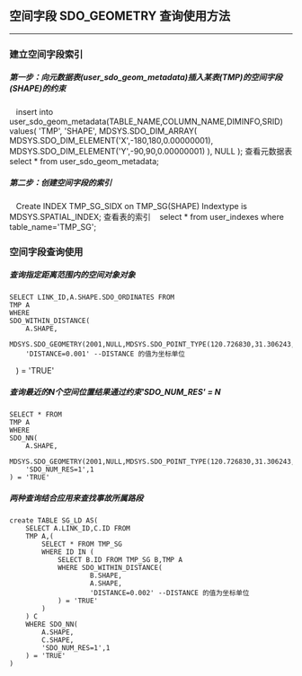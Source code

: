 ## 空间字段 SDO_GEOMETRY 查询使用方法
----------------------------------
### 建立空间字段索引
##### 第一步：向元数据表(user_sdo_geom_metadata)插入某表(TMP)的空间字段(SHAPE)的约束
    insert into user_sdo_geom_metadata(TABLE_NAME,COLUMN_NAME,DIMINFO,SRID)
    values(
        'TMP',
        'SHAPE',
        MDSYS.SDO_DIM_ARRAY(
            MDSYS.SDO_DIM_ELEMENT('X',-180,180,0.00000001),
            MDSYS.SDO_DIM_ELEMENT('Y',-90,90,0.00000001)
        ),
        NULL
    );
    查看元数据表
    select * from user_sdo_geom_metadata;

##### 第二步：创建空间字段的索引
    Create INDEX TMP_SG_SIDX on TMP_SG(SHAPE) Indextype is MDSYS.SPATIAL_INDEX;
    查看表的索引
    select * from user_indexes where table_name='TMP_SG';

### 空间字段查询使用
##### 查询指定距离范围内的空间对象对象
    SELECT LINK_ID,A.SHAPE.SDO_ORDINATES FROM
    TMP A
    WHERE
    SDO_WITHIN_DISTANCE(
        A.SHAPE,
        MDSYS.SDO_GEOMETRY(2001,NULL,MDSYS.SDO_POINT_TYPE(120.726830,31.306243,NULL),NULL,NULL),
        'DISTANCE=0.001' --DISTANCE 的值为坐标单位
    ) = 'TRUE'
    
##### 查询最近的N个空间位置结果通过约束'SDO_NUM_RES' = N
    SELECT * FROM
    TMP A
    WHERE
    SDO_NN(
        A.SHAPE,
        MDSYS.SDO_GEOMETRY(2001,NULL,MDSYS.SDO_POINT_TYPE(120.726830,31.306243,NULL),NULL,NULL),
        'SDO_NUM_RES=1',1
    ) = 'TRUE'
##### 两种查询结合应用来查找事故所属路段
    create TABLE SG_LD AS(
        SELECT A.LINK_ID,C.ID FROM
        TMP A,(
            SELECT * FROM TMP_SG
            WHERE ID IN (
                SELECT B.ID FROM TMP_SG B,TMP A
                WHERE SDO_WITHIN_DISTANCE(
                        B.SHAPE,
                        A.SHAPE,
                        'DISTANCE=0.002' --DISTANCE 的值为坐标单位
                ) = 'TRUE'
            )
        ) C
        WHERE SDO_NN(
            A.SHAPE,
            C.SHAPE,
            'SDO_NUM_RES=1',1
        ) = 'TRUE'
    )
